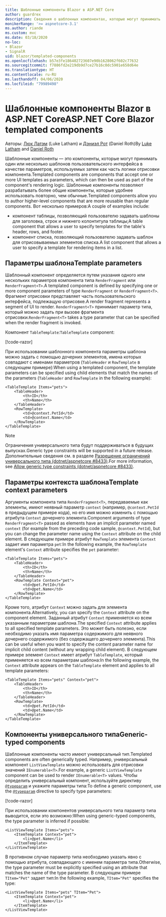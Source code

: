 ```yaml
---
title: Шаблонные компоненты Blazor в ASP.NET Core
author: guardrex
description: Сведения о шаблонных компонентах, которые могут принимать один или несколько шаблонов пользовательского интерфейса в качестве параметров, используемых затем как часть логики отрисовки компонента.
monikerRange: '>= aspnetcore-3.1'
ms.author: riande
ms.custom: mvc
ms.date: 03/18/2020
no-loc:
- Blazor
- SignalR
uid: blazor/templated-components
ms.openlocfilehash: b57e3fe186402723607e90b1628062f602c77632
ms.sourcegitcommit: f7886fd2e219db9d7ce27b16c0dc5901e658d64e
ms.translationtype: HT
ms.contentlocale: ru-RU
ms.lasthandoff: 04/06/2020
ms.locfileid: "79989498"
---
```

# <a name="aspnet-core-opno-locblazor-templated-components"></a><span data-ttu-id="5a81e-103">Шаблонные компоненты Blazor в ASP.NET Core</span><span class="sxs-lookup"><span data-stu-id="5a81e-103">ASP.NET Core Blazor templated components</span></span>

<span data-ttu-id="5a81e-104">Авторы: [Люк Латэм](https://github.com/guardrex) (Luke Latham) и [Дэниэл Рот](https://github.com/danroth27) (Daniel Roth)</span><span class="sxs-lookup"><span data-stu-id="5a81e-104">By [Luke Latham](https://github.com/guardrex) and [Daniel Roth](https://github.com/danroth27)</span></span>

<span data-ttu-id="5a81e-105">Шаблонные компоненты — это компоненты, которые могут принимать один или несколько шаблонов пользовательского интерфейса в качестве параметров, используемых затем как часть логики отрисовки компонента.</span><span class="sxs-lookup"><span data-stu-id="5a81e-105">Templated components are components that accept one or more UI templates as parameters, which can then be used as part of the component's rendering logic.</span></span> <span data-ttu-id="5a81e-106">Шаблонные компоненты позволяют разрабатывать более общие компоненты, которые удобнее использовать повторно, чем обычные.</span><span class="sxs-lookup"><span data-stu-id="5a81e-106">Templated components allow you to author higher-level components that are more reusable than regular components.</span></span> <span data-ttu-id="5a81e-107">Вот несколько примеров:</span><span class="sxs-lookup"><span data-stu-id="5a81e-107">A couple of examples include:</span></span>

* <span data-ttu-id="5a81e-108">компонент таблицы, позволяющий пользователю задавать шаблоны для заголовка, строк и нижнего колонтитула таблицы;</span><span class="sxs-lookup"><span data-stu-id="5a81e-108">A table component that allows a user to specify templates for the table's header, rows, and footer.</span></span>
* <span data-ttu-id="5a81e-109">компонент списка, позволяющий пользователю задавать шаблон для отрисовываемых элементов списка.</span><span class="sxs-lookup"><span data-stu-id="5a81e-109">A list component that allows a user to specify a template for rendering items in a list.</span></span>

## <a name="template-parameters"></a><span data-ttu-id="5a81e-110">Параметры шаблона</span><span class="sxs-lookup"><span data-stu-id="5a81e-110">Template parameters</span></span>

<span data-ttu-id="5a81e-111">Шаблонный компонент определяется путем указания одного или нескольких параметров компонента типа `RenderFragment` или `RenderFragment<T>`.</span><span class="sxs-lookup"><span data-stu-id="5a81e-111">A templated component is defined by specifying one or more component parameters of type `RenderFragment` or `RenderFragment<T>`.</span></span> <span data-ttu-id="5a81e-112">Фрагмент отрисовки представляет часть пользовательского интерфейса, подлежащую отрисовке.</span><span class="sxs-lookup"><span data-stu-id="5a81e-112">A render fragment represents a segment of UI to render.</span></span> <span data-ttu-id="5a81e-113">`RenderFragment<T>` принимает параметр типа, который можно задать при вызове фрагмента отрисовки.</span><span class="sxs-lookup"><span data-stu-id="5a81e-113">`RenderFragment<T>` takes a type parameter that can be specified when the render fragment is invoked.</span></span>

<span data-ttu-id="5a81e-114">Компонент `TableTemplate`:</span><span class="sxs-lookup"><span data-stu-id="5a81e-114">`TableTemplate` component:</span></span>

[!code-razor[](common/samples/3.x/BlazorWebAssemblySample/Components/TableTemplate.razor)]

<span data-ttu-id="5a81e-115">При использовании шаблонного компонента параметры шаблона можно задать с помощью дочерних элементов, имена которых совпадают с именами параметров (`TableHeader` и `RowTemplate` в следующем примере):</span><span class="sxs-lookup"><span data-stu-id="5a81e-115">When using a templated component, the template parameters can be specified using child elements that match the names of the parameters (`TableHeader` and `RowTemplate` in the following example):</span></span>

```razor
<TableTemplate Items="pets">
    <TableHeader>
        <th>ID</th>
        <th>Name</th>
    </TableHeader>
    <RowTemplate>
        <td>@context.PetId</td>
        <td>@context.Name</td>
    </RowTemplate>
</TableTemplate>
```

> [!NOTE]
> <span data-ttu-id="5a81e-116">Ограничения универсального типа будут поддерживаться в будущих выпусках.</span><span class="sxs-lookup"><span data-stu-id="5a81e-116">Generic type constraints will be supported in a future release.</span></span> <span data-ttu-id="5a81e-117">Дополнительные сведения см. в разделе [Разрешение ограничений универсального типа (dotnet/aspnetcore #8433)](https://github.com/dotnet/aspnetcore/issues/8433).</span><span class="sxs-lookup"><span data-stu-id="5a81e-117">For more information, see [Allow generic type constraints (dotnet/aspnetcore #8433)](https://github.com/dotnet/aspnetcore/issues/8433).</span></span>

## <a name="template-context-parameters"></a><span data-ttu-id="5a81e-118">Параметры контекста шаблона</span><span class="sxs-lookup"><span data-stu-id="5a81e-118">Template context parameters</span></span>

<span data-ttu-id="5a81e-119">Аргументы компонента типа `RenderFragment<T>`, передаваемые как элементы, имеют неявный параметр `context` (например, `@context.PetId` в предыдущем примере кода), но его имя можно изменить с помощью атрибута `Context` дочернего элемента.</span><span class="sxs-lookup"><span data-stu-id="5a81e-119">Component arguments of type `RenderFragment<T>` passed as elements have an implicit parameter named `context` (for example from the preceding code sample, `@context.PetId`), but you can change the parameter name using the `Context` attribute on the child element.</span></span> <span data-ttu-id="5a81e-120">В следующем примере атрибут `RowTemplate` элемента `Context` задает имя параметра `pet`:</span><span class="sxs-lookup"><span data-stu-id="5a81e-120">In the following example, the `RowTemplate` element's `Context` attribute specifies the `pet` parameter:</span></span>

```razor
<TableTemplate Items="pets">
    <TableHeader>
        <th>ID</th>
        <th>Name</th>
    </TableHeader>
    <RowTemplate Context="pet">
        <td>@pet.PetId</td>
        <td>@pet.Name</td>
    </RowTemplate>
</TableTemplate>
```

<span data-ttu-id="5a81e-121">Кроме того, атрибут `Context` можно задать для элемента компонента.</span><span class="sxs-lookup"><span data-stu-id="5a81e-121">Alternatively, you can specify the `Context` attribute on the component element.</span></span> <span data-ttu-id="5a81e-122">Заданный атрибут `Context` применяется ко всем указанным параметрам шаблона.</span><span class="sxs-lookup"><span data-stu-id="5a81e-122">The specified `Context` attribute applies to all specified template parameters.</span></span> <span data-ttu-id="5a81e-123">Это может быть полезно, если необходимо указать имя параметра содержимого для неявного дочернего содержимого (без содержащего дочернего элемента).</span><span class="sxs-lookup"><span data-stu-id="5a81e-123">This can be useful when you want to specify the content parameter name for implicit child content (without any wrapping child element).</span></span> <span data-ttu-id="5a81e-124">В следующем примере элемент `Context` имеет атрибут `TableTemplate`, который применяется ко всем параметрам шаблона:</span><span class="sxs-lookup"><span data-stu-id="5a81e-124">In the following example, the `Context` attribute appears on the `TableTemplate` element and applies to all template parameters:</span></span>

```razor
<TableTemplate Items="pets" Context="pet">
    <TableHeader>
        <th>ID</th>
        <th>Name</th>
    </TableHeader>
    <RowTemplate>
        <td>@pet.PetId</td>
        <td>@pet.Name</td>
    </RowTemplate>
</TableTemplate>
```

## <a name="generic-typed-components"></a><span data-ttu-id="5a81e-125">Компоненты универсального типа</span><span class="sxs-lookup"><span data-stu-id="5a81e-125">Generic-typed components</span></span>

<span data-ttu-id="5a81e-126">Шаблонные компоненты часто имеют универсальный тип.</span><span class="sxs-lookup"><span data-stu-id="5a81e-126">Templated components are often generically typed.</span></span> <span data-ttu-id="5a81e-127">Например, универсальный компонент `ListViewTemplate` можно использовать для отрисовки значений `IEnumerable<T>`.</span><span class="sxs-lookup"><span data-stu-id="5a81e-127">For example, a generic `ListViewTemplate` component can be used to render `IEnumerable<T>` values.</span></span> <span data-ttu-id="5a81e-128">Чтобы определить универсальный компонент, используйте директиву [`@typeparam`](xref:mvc/views/razor#typeparam) и укажите параметры типа:</span><span class="sxs-lookup"><span data-stu-id="5a81e-128">To define a generic component, use the [`@typeparam`](xref:mvc/views/razor#typeparam) directive to specify type parameters:</span></span>

[!code-razor[](common/samples/3.x/BlazorWebAssemblySample/Components/ListViewTemplate.razor)]

<span data-ttu-id="5a81e-129">При использовании компонентов универсального типа параметр типа выводится, если это возможно:</span><span class="sxs-lookup"><span data-stu-id="5a81e-129">When using generic-typed components, the type parameter is inferred if possible:</span></span>

```razor
<ListViewTemplate Items="pets">
    <ItemTemplate Context="pet">
        <li>@pet.Name</li>
    </ItemTemplate>
</ListViewTemplate>
```

<span data-ttu-id="5a81e-130">В противном случае параметр типа необходимо указать явно с помощью атрибута, совпадающего с именем параметра типа.</span><span class="sxs-lookup"><span data-stu-id="5a81e-130">Otherwise, the type parameter must be explicitly specified using an attribute that matches the name of the type parameter.</span></span> <span data-ttu-id="5a81e-131">В следующем примере `TItem="Pet"` задает тип:</span><span class="sxs-lookup"><span data-stu-id="5a81e-131">In the following example, `TItem="Pet"` specifies the type:</span></span>

```razor
<ListViewTemplate Items="pets" TItem="Pet">
    <ItemTemplate Context="pet">
        <li>@pet.Name</li>
    </ItemTemplate>
</ListViewTemplate>
```
